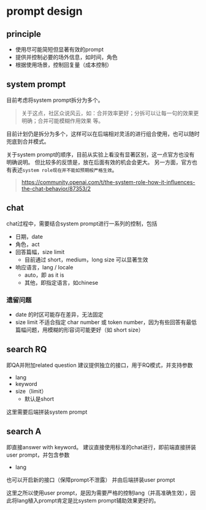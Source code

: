 
# prompt design
## principle
- 使用尽可能简短但显著有效的prompt
- 提供并控制必要的场外信息，如时间，角色
- 根据使用场景，控制回复量（成本控制）

## system prompt
目前考虑将system prompt拆分为多个。

> 关于这点，社区众说风云，如：合并效率更好；分拆可以让每一句的效果更明确；合并可能模糊作用效果 等。

目前计划仍是拆分为多个，这样可以在后端相对灵活的进行组合使用，也可以随时兜底到合并模式。

关于system prompt的顺序，目前从实验上看没有显著区别，这一点官方也没有明确说明。
但比较多的反馈是，放在后面有效的机会会更大。
另一方面，官方也有表述`system role现在并不能如预期般严格生效`。

> https://community.openai.com/t/the-system-role-how-it-influences-the-chat-behavior/87353/2

## chat
chat过程中，需要结合system prompt进行一系列的控制，包括
- 日期，date
- 角色，act
- 回答篇幅，size limit
  - 目前通过 short，medium，long size 可以显著生效
- 响应语言，lang / locale
  - auto，即 as it is
  - 其他，即指定语言，如chinese

### 遗留问题
- date 的时区可能存在差异，无法固定
- size limit 不适合指定 char number 或 token number，因为有些回答有最低篇幅问题，用模糊的形容词可能更好（如 short size）

## search RQ
即QA并附加related question
建议提供独立的接口，用于RQ模式，并支持参数
- lang
- keyword
- size（limit）
  - 默认是short

这里需要后端拼装system prompt

## search A
即直接answer with keyword。
建议直接使用标准的chat进行，即前端直接拼装user prompt，并包含参数
- lang

也可以开启新的接口（保障prompt不泄露）
并由后端拼装user prompt

这里之所以使用user prompt，是因为需要严格的控制lang（并高准确生效），因此将lang植入prompt肯定是比system prompt辅助效果更好的。